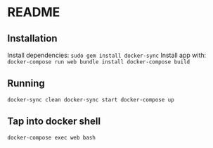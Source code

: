# README

## Installation
Install dependencies:
`
sudo gem install docker-sync
`
Install app with:
`
docker-compose run web bundle install
docker-compose build
`

## Running
`
docker-sync clean
docker-sync start
docker-compose up
`

## Tap into docker shell
`
docker-compose exec web bash
`
